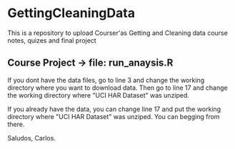 # GettingCleaningData
This is a repository to upload Courser'as Getting and Cleaning data course notes, quizes and final project
## Course Project -> file: run_anaysis.R

If you dont have the data files, go to line 3 and change the working directory where you want to download data. Then go to line 17 and change the working directory where "UCI HAR Dataset" was unziped.

If you already have the data, you can change line 17 and put the working directory where "UCI HAR Dataset" was unziped. You can begging from there.

Saludos, Carlos.
